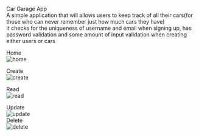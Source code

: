 Car Garage App  
A simple application that will allows users to keep track of all their cars(for those who can never remember just how much cars they have)  
It checks for the uniqueness of username and email when signing up, has password validation and some amount of input validation when creating either users or cars  

Home  
![home](https://user-images.githubusercontent.com/56775968/74567356-99cd6780-4f43-11ea-9660-75006cec1d2e.png)

Create  
![create](https://user-images.githubusercontent.com/56775968/74567547-09dbed80-4f44-11ea-9b4e-b858ddcc544f.png)



Read  
![read](https://user-images.githubusercontent.com/56775968/74567619-33951480-4f44-11ea-85c7-a008c8ea62de.png)


Update  
![update](https://user-images.githubusercontent.com/56775968/74567775-82db4500-4f44-11ea-9d36-c04ac95c74ad.png)  
Delete  
![delete](https://user-images.githubusercontent.com/56775968/74567699-59221e00-4f44-11ea-97a9-fe79ca02ff46.png)



